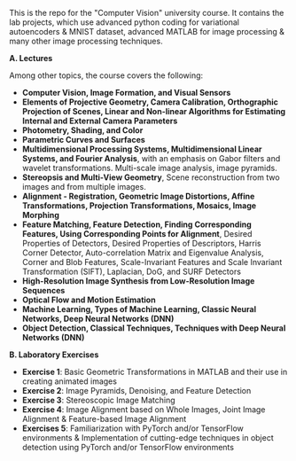 This is the repo for the "Computer Vision" university course. It contains the lab projects, which use advanced python coding for variational autoencoders & MNIST dataset, advanced MATLAB for image processing & many other image processing techniques.

**A. Lectures**

Among other topics, the course covers the following:

- **Computer Vision, Image Formation, and Visual Sensors**
- **Elements of Projective Geometry, Camera Calibration, Orthographic Projection of Scenes, Linear and Non-linear Algorithms for Estimating Internal and External Camera Parameters**
- **Photometry, Shading, and Color**
- **Parametric Curves and Surfaces**
- **Multidimensional Processing Systems, Multidimensional Linear Systems, and Fourier Analysis**, with an emphasis on Gabor filters and wavelet transformations. Multi-scale image analysis, image pyramids.
- **Stereopsis and Multi-View Geometry**, Scene reconstruction from two images and from multiple images.
- **Alignment - Registration, Geometric Image Distortions, Affine Transformations, Projection Transformations, Mosaics, Image Morphing**
- **Feature Matching, Feature Detection, Finding Corresponding Features, Using Corresponding Points for Alignment**, Desired Properties of Detectors, Desired Properties of Descriptors, Harris Corner Detector, Auto-correlation Matrix and Eigenvalue Analysis, Corner and Blob Features, Scale-Invariant Features and Scale Invariant Transformation (SIFT), Laplacian, DoG, and SURF Detectors
- **High-Resolution Image Synthesis from Low-Resolution Image Sequences**
- **Optical Flow and Motion Estimation**
- **Machine Learning, Types of Machine Learning, Classic Neural Networks, Deep Neural Networks (DNN)**
- **Object Detection, Classical Techniques, Techniques with Deep Neural Networks (DNN)**

**B. Laboratory Exercises**

- **Exercise 1**: Basic Geometric Transformations in MATLAB and their use in creating animated images
- **Exercise 2**: Image Pyramids, Denoising, and Feature Detection
- **Exercise 3**: Stereoscopic Image Matching
- **Exercise 4**: Image Alignment based on Whole Images, Joint Image Alignment & Feature-based Image Alignment
- **Exercises 5**: Familiarization with PyTorch and/or TensorFlow environments & Implementation of cutting-edge techniques in object detection using PyTorch and/or TensorFlow environments
